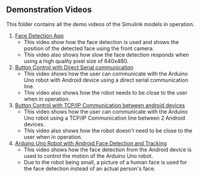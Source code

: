 ## Demonstration Videos
This folder contains all the demo videos of the Simulink models in operation.
1. [Face Detection App](Link)
   - This video show how the face detection is used and shows the position of the detected face using the front camera.
   - This video also shows how slow the face detection responds when using a high quality pixel size of 640x480.
3. [Button Control with Direct Serial communication](Link)
   - This video shows how the user can communicate with the Arduino Uno robot with Android device using a direct serial communication line.
   - This video also shows how the robot needs to be close to the user when in operation. 
5. [Button Control with TCP/IP Communication between android devices](Link)
   - This video shows how the user can communicate with the Arduino Uno robot using a TCP/IP Communication line between 2 Android devices.
   - This video also shows how the robot doesn't need to be close to the user when in operation. 
7. [Arduino Uno Robot with Android Face Detection and Tracking](Link)
   - This video shows how the face detection from the Android device is used to control the motion of the Arduino Uno robot.
   - Due to the robot being small, a picture of a human face is used for the face detection instead of an actual person's face.

